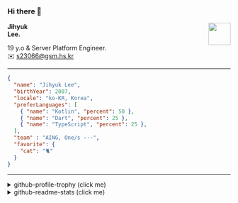### Hi there 👋
<img src="https://github.githubassets.com/images/mona-loading-default.gif" width="50px" align="right">
</a>

**Jihyuk\
Lee.**

19 y.o & Server Platform Engineer.\
✉️ <s23066@gsm.hs.kr>

---

```json
{
  "name": "Jihyuk Lee",
  "birthYear": 2007,
  "locale": "ko-KR, Korea",
  "preferLanguages": [
    { "name": "Kotlin", "percent": 50 },
    { "name": "Dart", "percent": 25 },
    { "name": "TypeScript", "percent": 25 },
  ],
  "team" : "AING, One/s ···",
  "favorite": {
    "cat": "🐈"
  }
}
```
---
<details>
  <summary>github-profile-trophy (click me)</summary>
  
![](https://github-profile-trophy.vercel.app/?username=withJihyuk&row=1&column=8&theme=nord)
  
</details>
<details>
  <summary>github-readme-stats (click me)</summary>
  
<!--START_SECTION:waka-->
![Code Time](http://img.shields.io/badge/Code%20Time-936%20hrs%2029%20mins-blue)

![Lines of code](https://img.shields.io/badge/%EC%A0%80%EB%8A%94%20%EC%97%AC%ED%83%9C%EA%B9%8C%EC%A7%80%20-716.3%20thousand%20%EC%A4%84%EC%9D%98%20%EC%BD%94%EB%93%9C%EB%A5%BC%20%EC%9E%91%EC%84%B1%ED%96%88%EC%96%B4%EC%9A%94.-blue)

**저는 아침형 인간이에요. 🐤** 

```text
🌞 아침                     868 commits         █████░░░░░░░░░░░░░░░░░░░░   21.28 % 
🌆 낮　                     1420 commits        █████████░░░░░░░░░░░░░░░░   34.82 % 
🌃 저녁                     1427 commits        █████████░░░░░░░░░░░░░░░░   34.99 % 
🌙 밤　                     363 commits         ██░░░░░░░░░░░░░░░░░░░░░░░   08.90 % 
```


📊 **저는 이번주를 이렇게 시간을 보냈어요.** 

```text
🕑︎ Timezone: Asia/Seoul

💬 프로그래밍 언어들: 
Kotlin                   3 hrs 5 mins        ████████████████████████░   94.19 % 
YAML                     10 mins             █░░░░░░░░░░░░░░░░░░░░░░░░   05.30 % 
Java                     1 min               ░░░░░░░░░░░░░░░░░░░░░░░░░   00.51 % 

🔥 에디터들: 
IntelliJ IDEA            3 hrs 17 mins       █████████████████████████   100.00 % 

💻 운영 체제들: 
Mac                      3 hrs 17 mins       █████████████████████████   100.00 % 
```


 Last Updated on 22/07/2025 18:58:00 UTC
<!--END_SECTION:waka-->

</details>

</div>

